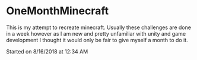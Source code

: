 # OneMonthMinecraft

This is my attempt to recreate minecraft. Usually these challenges are done in a week however as I am new and pretty unfamiliar with unity
and game development I thought it would only be fair to give myself a month to do it.


Started on 8/16/2018 at 12:34 AM
